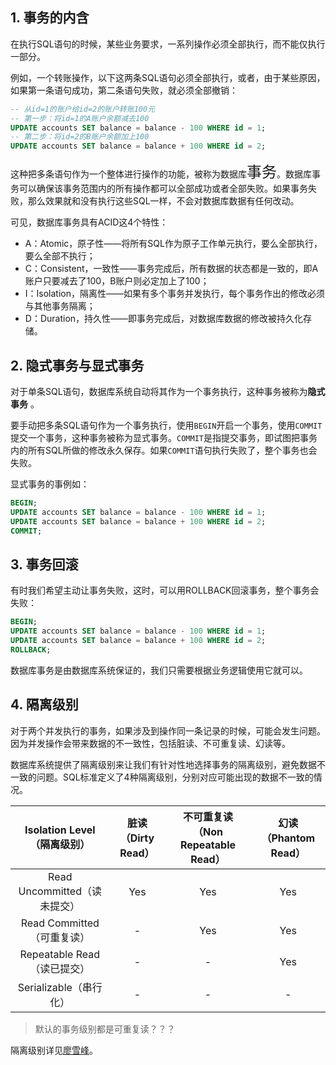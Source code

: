 ## 1. 事务的内含

在执行SQL语句的时候，某些业务要求，一系列操作必须全部执行，而不能仅执行一部分。

例如，一个转账操作，以下这两条SQL语句必须全部执行，或者，由于某些原因，如果第一条语句成功，第二条语句失败，就必须全部撤销：

```sql
-- 从id=1的账户给id=2的账户转账100元
-- 第一步：将id=1的A账户余额减去100
UPDATE accounts SET balance = balance - 100 WHERE id = 1;
-- 第二步：将id=2的B账户余额加上100
UPDATE accounts SET balance = balance + 100 WHERE id = 2;
```

这种把多条语句作为一个整体进行操作的功能，被称为数据库<font size=5>事务</font>。数据库事务可以确保该事务范围内的所有操作都可以全部成功或者全部失败。如果事务失败，那么效果就和没有执行这些SQL一样，不会对数据库数据有任何改动。

可见，数据库事务具有ACID这4个特性：

- A：Atomic，原子性——将所有SQL作为原子工作单元执行，要么全部执行，要么全部不执行；
- C：Consistent，一致性——事务完成后，所有数据的状态都是一致的，即A账户只要减去了100，B账户则必定加上了100；
- I：Isolation，隔离性——如果有多个事务并发执行，每个事务作出的修改必须与其他事务隔离；
- D：Duration，持久性——即事务完成后，对数据库数据的修改被持久化存储。

## 2. 隐式事务与显式事务

对于单条SQL语句，数据库系统自动将其作为一个事务执行，这种事务被称为**隐式事务** 。

要手动把多条SQL语句作为一个事务执行，使用`BEGIN`开启一个事务，使用`COMMIT`提交一个事务，这种事务被称为显式事务。`COMMIT`是指提交事务，即试图把事务内的所有SQL所做的修改永久保存。如果`COMMIT`语句执行失败了，整个事务也会失败。

显式事务的事例如：

```sql
BEGIN;
UPDATE accounts SET balance = balance - 100 WHERE id = 1;
UPDATE accounts SET balance = balance + 100 WHERE id = 2;
COMMIT;
```

## 3. 事务回滚

有时我们希望主动让事务失败，这时，可以用ROLLBACK回滚事务，整个事务会失败：

```sql
BEGIN;
UPDATE accounts SET balance = balance - 100 WHERE id = 1;
UPDATE accounts SET balance = balance + 100 WHERE id = 2;
ROLLBACK;
```

数据库事务是由数据库系统保证的，我们只需要根据业务逻辑使用它就可以。

## 4. 隔离级别

对于两个并发执行的事务，如果涉及到操作同一条记录的时候，可能会发生问题。因为并发操作会带来数据的不一致性，包括脏读、不可重复读、幻读等。

数据库系统提供了隔离级别来让我们有针对性地选择事务的隔离级别，避免数据不一致的问题。SQL标准定义了4种隔离级别，分别对应可能出现的数据不一致的情况。

|Isolation Level<br />（隔离级别） | 脏读<br />（Dirty Read） | 不可重复读<br />（Non Repeatable Read） | 幻读<br />（Phantom Read） |
| :-----------------------------------: | :----------------------------: | :-------------------------------------------------: | :------------------------------------: |
| Read Uncommitted（读未提交）          | Yes                            | Yes                                                 | Yes                                    |
| Read Committed（可重复读）            | -                              | Yes                                                 | Yes                                    |
| Repeatable Read（读已提交）           | -                              | -                                                   | Yes                                    |
| Serializable（串行化）                | -                              | -                                                   | -                                      |

> 默认的事务级别都是可重复读？？？

隔离级别详见[廖雪峰](https://www.liaoxuefeng.com/wiki/1177760294764384/1179611198786848)。

